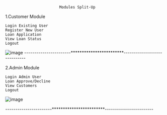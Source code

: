                             Modules Split-Up


1.Customer Module

	Login Existing User
	Register New User
	Loan Application
	View Loan Status
	Logout

![image](https://user-images.githubusercontent.com/71425114/160360037-e4eea25e-905f-4d1f-9261-fe77a805ddbc.png)
-----------------------************************-----------------------------

2.Admin Module

	Login Admin User	
	Loan Approve/Decline
	View Customers
	Logout


![image](https://user-images.githubusercontent.com/71425114/160360405-98191c4a-c866-422c-b8ea-e4065ad0fd03.png)

-----------------------************************------------------------



